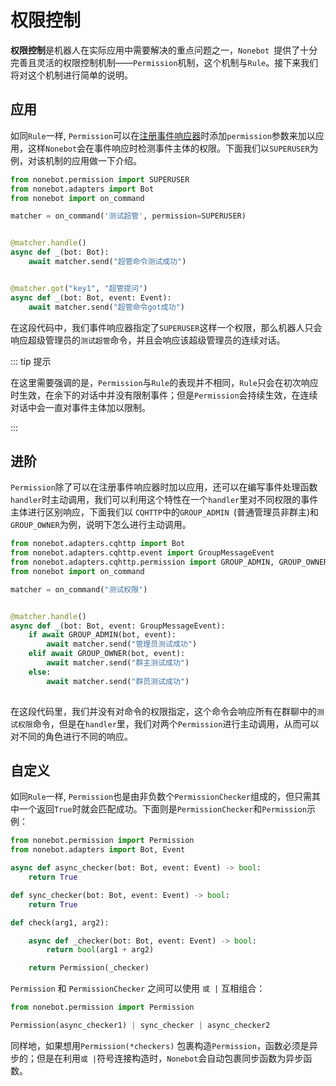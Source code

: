 # 权限控制

**权限控制**是机器人在实际应用中需要解决的重点问题之一，`Nonebot `提供了十分完善且灵活的权限控制机制——` Permission `机制，这个机制与` Rule `。接下来我们将对这个机制进行简单的说明。

## 应用

如同` Rule `一样,  ` Permission `可以在[注册事件响应器](../guide/creating-a-matcher)时添加` permission `参数来加以应用，这样` Nonebot `会在事件响应时检测事件主体的权限。下面我们以` SUPERUSER `为例，对该机制的应用做一下介绍。

```python
from nonebot.permission import SUPERUSER
from nonebot.adapters import Bot
from nonebot import on_command

matcher = on_command('测试超管', permission=SUPERUSER)


@matcher.handle()
async def _(bot: Bot):
    await matcher.send("超管命令测试成功")


@matcher.got("key1", "超管提问")
async def _(bot: Bot, event: Event):
    await matcher.send("超管命令got成功")
```

在这段代码中，我们事件响应器指定了` SUPERUSER `这样一个权限，那么机器人只会响应超级管理员的` 测试超管 `命令，并且会响应该超级管理员的连续对话。

::: tip 提示

在这里需要强调的是，` Permission `与` Rule `的表现并不相同，` Rule `只会在初次响应时生效，在余下的对话中并没有限制事件；但是` Permission `会持续生效，在连续对话中会一直对事件主体加以限制。

:::

## 进阶

` Permission `除了可以在注册事件响应器时加以应用，还可以在编写事件处理函数` handler `时主动调用，我们可以利用这个特性在一个` handler `里对不同权限的事件主体进行区别响应，下面我们以 ` CQHTTP `中的` GROUP_ADMIN  `(普通管理员非群主)和` GROUP_OWNER `为例，说明下怎么进行主动调用。

```python
from nonebot.adapters.cqhttp import Bot
from nonebot.adapters.cqhttp.event import GroupMessageEvent
from nonebot.adapters.cqhttp.permission import GROUP_ADMIN, GROUP_OWNER
from nonebot import on_command

matcher = on_command("测试权限")


@matcher.handle()
async def _(bot: Bot, event: GroupMessageEvent):
    if await GROUP_ADMIN(bot, event):
        await matcher.send("管理员测试成功")
    elif await GROUP_OWNER(bot, event):
        await matcher.send("群主测试成功")
    else:
        await matcher.send("群员测试成功")
      
```

在这段代码里，我们并没有对命令的权限指定，这个命令会响应所有在群聊中的` 测试权限 `命令，但是在` handler `里，我们对两个` Permission `进行主动调用，从而可以对不同的角色进行不同的响应。

## 自定义

如同` Rule `一样,   ` Permission `也是由非负数个` PermissionChecker `组成的，但只需其中一个返回` True `时就会匹配成功。下面则是` PermissionChecker `和` Permission `示例：

```python
from nonebot.permission import Permission
from nonebot.adapters import Bot, Event

async def async_checker(bot: Bot, event: Event) -> bool:
	return True

def sync_checker(bot: Bot, event: Event) -> bool:
	return True

def check(arg1, arg2):

	async def _checker(bot: Bot, event: Event) -> bool:
    	return bool(arg1 + arg2)

	return Permission(_checker)
```

`Permission` 和 `PermissionChecker` 之间可以使用 `或 |` 互相组合：

```python
from nonebot.permission import Permission

Permission(async_checker1) | sync_checker | async_checker2
```

同样地，如果想用` Permission(*checkers) ` 包裹构造` Permission `，函数必须是异步的；但是在利用` 或 | `符号连接构造时，` Nonebot `会自动包裹同步函数为异步函数。

